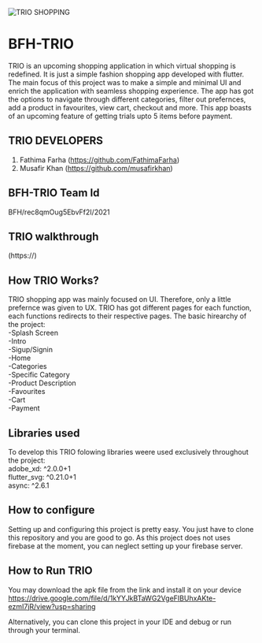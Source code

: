 ![TRIO SHOPPING](https://github.com/arfazkhan/BFH-TRIO/blob/master/TRIO%20intro.gif)
# BFH-TRIO
  TRIO is an upcoming shopping application in which virtual shopping is redefined. It is just a simple fashion shopping app developed with flutter. The main focus of this project  was to make a simple and minimal UI and enrich the application with seamless shopping experience. The app has got the options to navigate through different categories, filter out  prefernces, add a product in favourites, view cart, checkout and more. This app boasts of an upcoming feature of getting trials upto 5 items before payment. 

## TRIO DEVELOPERS
  1. Fathima Farha (https://github.com/FathimaFarha)
  2. Musafir Khan (https://github.com/musafirkhan)

## BFH-TRIO Team Id
  BFH/rec8qmOug5EbvFf2I/2021
  
## TRIO walkthrough
  (https://)
  
## How TRIO Works?
  TRIO shopping app was mainly focused on UI. Therefore, only a little prefernce was given to UX. TRIO has got different pages for each function, each functions redirects to their respective pages. The basic hirearchy of the project:\
  -Splash Screen\
  -Intro\
  -Sigup/Signin\
  -Home\
  -Categories\
  -Specific Category\
  -Product Description\
  -Favourites\
  -Cart\
  -Payment

## Libraries used
  To develop this TRIO folowing libraries weere used exclusively throughout the project:\
    adobe_xd: ^2.0.0+1\
    flutter_svg: ^0.21.0+1\
    async: ^2.6.1
    
## How to configure
  Setting up and configuring this project is pretty easy. You just have to clone this repository and you are good to go. As this project does not uses firebase at the moment, you can neglect setting up your firebase server.
  
## How to Run TRIO
   You may download the apk file from the link and install it on your device
      https://drive.google.com/file/d/1kYYJkBTaWG2VgeFIBUhxAKte-ezmI7jR/view?usp=sharing
   
   Alternatively, you can clone this project in your IDE and debug or run through your terminal.
